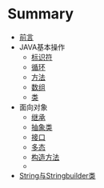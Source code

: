 # Summary

* [前言](README.md)
* JAVA基本操作
    * [标识符](JAVA基本操作/标识符.md)
    * [循环](JAVA基本操作/循环.md)
    * [方法](JAVA基本操作/方法.md)
    * [数组](JAVA基本操作/数组.md)
    * [类](JAVA基本操作/类.md)
* 面向对象
    * [继承](面向对象/继承.md)
    * [抽象类](面向对象/抽象类.md)
    * [接口](面向对象/接口.md)
    * [多态](面向对象/多态.md)
    * [构造方法](面向对象/构造方法.md)
    * 
* [String与Stringbuilder类](stringyu-stringbuilder-lei.md)

